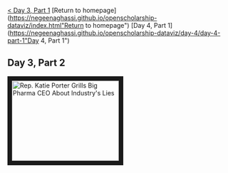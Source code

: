 [< Day 3, Part 1](https://negeenaghassi.github.io/openscholarship-dataviz/day-3/day-3-part-1 "Day 3, Part 1")   [Return to homepage](https://negeenaghassi.github.io/openscholarship-dataviz/index.html"Return to homepage") [Day 4, Part 1](https://negeenaghassi.github.io/openscholarship-dataviz/day-4/day-4-part-1"Day 4, Part 1")
## Day 3, Part 2
<a href="https://youtu.be/hRWEteXYD_Y" target="_blank">
 <img src="http://img.youtube.com/vi/hRWEteXYD_Y/mqdefault.jpg" alt="Rep. Katie Porter Grills Big Pharma CEO About Industry's Lies" width="240" height="180" border="10" />
</a>
